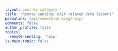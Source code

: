 ```yaml
---
layout: post-by-category
title: "Remote sensing: NAIP related data lessons"
permalink: tags/remote-sensing/naip/
comments: false
author_profile: false
topics:
  remote-sensing: 'naip'
is-main-topic: false
---
```


